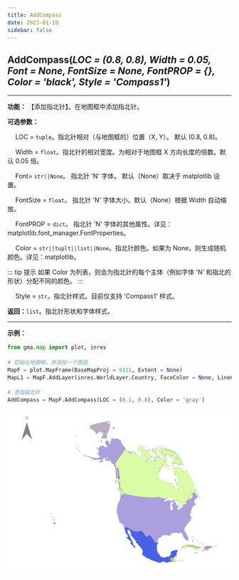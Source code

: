 ```yaml
---
title: AddCompass
date: 2023-01-10
sidebar: false
---
```


## **AddCompass**(*LOC = (0.8, 0.8), Width = 0.05, Font = None, FontSize = None, FontPROP = {}, Color = 'black', Style = 'Compass1'*)<Badge text="1.1.2 +"/> 

---

**功能：** 【添加指北针】。在地图框中添加指北针。

**可选参数：**

&emsp; LOC = `tuple`。指北针相对（与地图框的）位置（X, Y）。 默认 (0.8, 0.8)。

&emsp; Width = `float`。指北针的相对宽度。为相对于地图框 X 方向长度的倍数。默认 0.05 倍。    

&emsp; Font= `str||None`。 指北针 'N' 字体。 默认（None）取决于 matplotlib 设置。

&emsp; FontSize = `float`。 指北针 'N' 字体大小。默认（None）根据 Width 自动缩放。

&emsp; FontPROP = `dict`。 指北针 'N' 字体的其他属性。详见：matplotlib.font_manager.FontProperties。

&emsp; Color = `str||tuplt||list||None`。指北针颜色。如果为 None，则生成随机颜色。详见：matplotlib。

::: tip 提示
如果 Color 为列表，则会为指北针的每个主体（例如字体 'N' 和指北的形状）分配不同的颜色。
:::

&emsp; Style = `str`。指北针样式。目前仅支持 'Compass1' 样式。

**返回：**`list`。指北针形状和字体样式。

---

**示例：**
```python
from gma.map import plot, inres

# 初始化地图框，并添加一个图层
MapF = plot.MapFrame(BaseMapProj = 9311, Extent = None)
MapL1 = MapF.AddLayer(inres.WorldLayer.Country, FaceColor = None, LineColor = 'gray', LineWidth = 0.1)

# 添加指北针
AddCompass = MapF.AddCompass(LOC = (0.1, 0.8), Color = 'gray')
```
![](/map/AddCompass.png)

